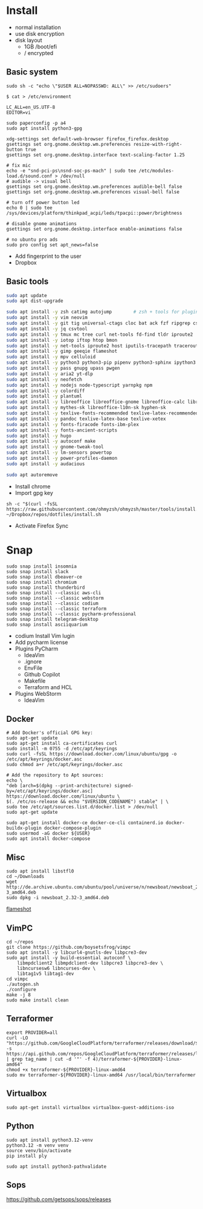 # Install

* normal installation
* use disk encryption
* disk layout
    * 1GB /boot/efi
    * / encrypted

## Basic system

    sudo sh -c "echo \"$USER ALL=NOPASSWD: ALL\" >> /etc/sudoers"
    
    $ cat > /etc/environment

    LC_ALL=en_US.UTF-8
    EDITOR=vi
    
    sudo paperconfig -p a4
    sudo apt install python3-gpg
    
    xdg-settings set default-web-browser firefox_firefox.desktop
    gsettings set org.gnome.desktop.wm.preferences resize-with-right-button true
    gsettings set org.gnome.desktop.interface text-scaling-factor 1.25
    
    # fix mic
    echo -e "snd-pci-ps\nsnd-soc-ps-mach" | sudo tee /etc/modules-load.d/sound.conf > /dev/null
    # audible -> visual bell 
    gsettings set org.gnome.desktop.wm.preferences audible-bell false
    gsettings set org.gnome.desktop.wm.preferences visual-bell false
    
    # turn off power button led
    echo 0 | sudo tee /sys/devices/platform/thinkpad_acpi/leds/tpacpi::power/brightness
    
    # disable gnome animations
    gsettings set org.gnome.desktop.interface enable-animations false
    
    # no ubuntu pro ads
    sudo pro config set apt_news=false
    
* Add fingerprint to the user
* Dropbox

## Basic tools


```sh
sudo apt update
sudo apt dist-upgrade

sudo apt install -y zsh catimg autojump        # zsh + tools for plugins
sudo apt install -y vim neovim 
sudo apt install -y git tig universal-ctags cloc bat ack fzf ripgrep cscope  make
sudo apt install -y jq csvtool
sudo apt install -y tmux mc tree curl net-tools fd-find tldr iproute2
sudo apt install -y iotop iftop htop bmon
sudo apt install -y net-tools iproute2 host iputils-tracepath traceroute
sudo apt install -y gimp geeqie flameshot
sudo apt install -y mpv celluloid
sudo apt install -y python3 python3-pip pipenv python3-sphinx ipython3
sudo apt install -y pass gnupg upass pwgen
sudo apt install -y aria2 yt-dlp
sudo apt install -y neofetch 
sudo apt install -y nodejs node-typescript yarnpkg npm
sudo apt install -y colordiff
sudo apt install -y plantuml 
sudo apt install -y libreoffice libreoffice-gnome libreoffice-calc libreoffice-writer libreoffice-gtk3
sudo apt install -y mythes-sk libreoffice-l10n-sk hyphen-sk
sudo apt install -y texlive-fonts-recommended texlive-latex-recommended 
sudo apt install -y pandoc texlive-latex-base texlive-xetex
sudo apt install -y fonts-firacode fonts-ibm-plex
sudo apt install -y fonts-ancient-scripts 
sudo apt install -y hugo
sudo apt install -y autoconf make
sudo apt install -y gnome-tweak-tool
sudo apt install -y lm-sensors powertop
sudo apt install -y power-profiles-daemon
sudo apt install -y audacious

sudo apt autoremove
```

* Install chrome
* Import gpg key
```
sh -c "$(curl -fsSL https://raw.githubusercontent.com/ohmyzsh/ohmyzsh/master/tools/install.sh)"
~/Dropbox/repos/dotfiles/install.sh
```
* Activate Firefox Sync
    

# Snap

    sudo snap install insomnia 
    sudo snap install slack
    sudo snap install dbeaver-ce
    sudo snap install chromium
    sudo snap install thunderbird
    sudo snap install --classic aws-cli
    sudo snap install --classic webstorm
    sudo snap install --classic codium
    sudo snap install --classic terraform
    sudo snap install --classic pycharm-professional
    sudo snap install telegram-desktop
    sudo snap install asciiquarium
    
* codium
    Install Vim lugin
* Add pycharm license
* Plugins PyCharm
    * IdeaVim
    * .ignore
    * EnvFile
    * Github Copilot
    * Makefile
    * Terraform and HCL
* Plugins WebStorm
    * IdeaVim

        
## Docker
    
    # Add Docker's official GPG key:
    sudo apt-get update
    sudo apt-get install ca-certificates curl
    sudo install -m 0755 -d /etc/apt/keyrings
    sudo curl -fsSL https://download.docker.com/linux/ubuntu/gpg -o /etc/apt/keyrings/docker.asc
    sudo chmod a+r /etc/apt/keyrings/docker.asc

    # Add the repository to Apt sources:
    echo \
    "deb [arch=$(dpkg --print-architecture) signed-by=/etc/apt/keyrings/docker.asc] https://download.docker.com/linux/ubuntu \
    $(. /etc/os-release && echo "$VERSION_CODENAME") stable" | \
    sudo tee /etc/apt/sources.list.d/docker.list > /dev/null
    sudo apt-get update
    
    sudo apt-get install docker-ce docker-ce-cli containerd.io docker-buildx-plugin docker-compose-plugin
    sudo usermod -aG docker ${USER}
    sudo apt install docker-compose
    
    
## Misc
    
    sudo apt install libstfl0 
    cd ~/Downloads
    wget http://de.archive.ubuntu.com/ubuntu/pool/universe/n/newsboat/newsboat_2.32-3_amd64.deb
    sudo dpkg -i newsboat_2.32-3_amd64.deb
    
[flameshot](https://dev.to/shkuvandikov/set-flameshot-as-default-screenshot-app-on-ubuntu-2jh6)
    
    
## VimPC

```
cd ~/repos
git clone https://github.com/boysetsfrog/vimpc
sudo apt install -y libcurl4-gnutls-dev libpcre3-dev 
sudo apt install -y build-essential autoconf \
    libmpdclient2 libmpdclient-dev libpcre3 libpcre3-dev \
    libncursesw6 libncurses-dev \
    libtag1v5 libtag1-dev
cd vimpc
./autogen.sh
./configure
make -j 8
sudo make install clean
```

## Terraformer
```
export PROVIDER=all
curl -LO "https://github.com/GoogleCloudPlatform/terraformer/releases/download/$(curl -s https://api.github.com/repos/GoogleCloudPlatform/terraformer/releases/latest | grep tag_name | cut -d '"' -f 4)/terraformer-${PROVIDER}-linux-amd64"
chmod +x terraformer-${PROVIDER}-linux-amd64
sudo mv terraformer-${PROVIDER}-linux-amd64 /usr/local/bin/terraformer
```

## Virtualbox
```
sudo apt-get install virtualbox virtualbox-guest-additions-iso
```



## Python
```
sudo apt install python3.12-venv
python3.12 -m venv venv
source venv/bin/activate
pip install ply

sudo apt install python3-pathvalidate
```

## Sops

https://github.com/getsops/sops/releases

